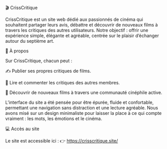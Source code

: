 🎬 CrissCritique

CrissCritique est un site web dédié aux passionnés de cinéma qui souhaitent partager leurs avis, débattre et découvrir de nouveaux films à travers les critiques des autres utilisateurs.
Notre objectif : offrir une expérience simple, élégante et agréable, centrée sur le plaisir d’échanger autour du septième art.

🌟 À propos

Sur CrissCritique, chacun peut :

✍️ Publier ses propres critiques de films.

💬 Lire et commenter les critiques des autres membres.

🔎 Découvrir de nouveaux films à travers une communauté cinéphile active.

L’interface du site a été pensée pour être épurée, fluide et confortable, permettant une navigation sans distraction et une lecture agréable.
Nous avons misé sur un design minimaliste pour laisser la place à ce qui compte vraiment : les mots, les émotions et le cinéma.

💻 Accès au site

Le site est accessible ici :
👉 https://crisscritique.site/

